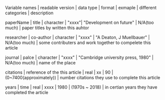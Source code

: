 Variable names | readable version | data type | format | exmaple | different categories | description

paperName | title | character | "xxxx"| "Development on future" | N/A(too much) | paper titles by written this auhtor

researcher | co-author | character | "xxxx" | "A Deaton, J Muellbauer" | N/A(too much) | some contributers and work together to compelete this article

journal | palce | character | "xxxx" | "Cambridge university press, 1980" | N/A(too much) | name of the place

citations | reference of the this article | real | xx | 90 | (0~7400(approximately)) | number citations they use to complete this article

years | time | real | xxxx | 1980 | (1970s ~ 2018) | in certian years they have completed the article
